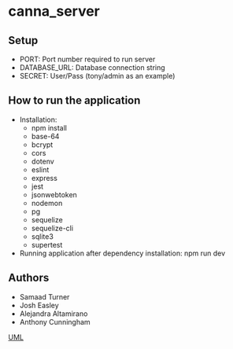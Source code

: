 # canna_server

## Setup
* PORT: Port number required to run server
* DATABASE_URL: Database connection string
* SECRET: User/Pass (tony/admin as an example)

## How to run the application
* Installation:
    * npm install
    * base-64
    * bcrypt
    * cors
    * dotenv
    * eslint
    * express
    * jest
    * jsonwebtoken
    * nodemon
    * pg
    * sequelize
    * sequelize-cli
    * sqlite3
    * supertest
* Running application after dependency installation: npm run dev

## Authors
* Samaad Turner
* Josh Easley
* Alejandra Altamirano
* Anthony Cunningham

[UML](lab09.png)
